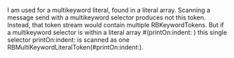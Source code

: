 I am used for a multikeyword literal, found in a literal array.Scanning a message send with a multikeyword selector produces not this token.Instead, that token stream would contain multiple RBKeywordTokens. But if a multikeyword selector is within a literal array#(printOn:indent: )this single selector printOn:indent: is scanned as one RBMultiKeywordLiteralToken(#printOn:indent:).